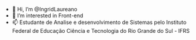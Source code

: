 - 👋 Hi, I’m @IngridLaureano
- 👀 I’m interested in Front-end 
- 📫 Estudante de Analise e desenvolvimento de Sistemas pelo Instituto Federal de Educação Ciência e Tecnologia do Rio Grande do Sul - IFRS


<!---
IngridLaureano/IngridLaureano is a ✨ special ✨ repository because its `README.md` (this file) appears on your GitHub profile.
You can click the Preview link to take a look at your changes.
--->

